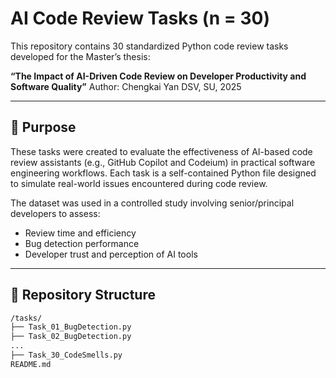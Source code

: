 # AI Code Review Tasks (n = 30)

This repository contains 30 standardized Python code review tasks developed for the Master’s thesis:

**“The Impact of AI-Driven Code Review on Developer Productivity and Software Quality”**
Author: Chengkai Yan
DSV, SU, 2025

---

## 🎯 Purpose

These tasks were created to evaluate the effectiveness of AI-based code review assistants (e.g., GitHub Copilot and Codeium) in practical software engineering workflows. Each task is a self-contained Python file designed to simulate real-world issues encountered during code review.

The dataset was used in a controlled study involving senior/principal developers to assess:

- Review time and efficiency
- Bug detection performance
- Developer trust and perception of AI tools

---

## 📁 Repository Structure

```bash
/tasks/
├── Task_01_BugDetection.py
├── Task_02_BugDetection.py
...
├── Task_30_CodeSmells.py
README.md
